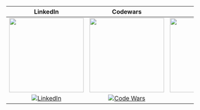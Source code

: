 | LinkedIn | Codewars | Steam |
| :--: | :--: | :--:  |
| <img src="https://github.com/eduardocamaratta/eduardocamaratta/assets/884110/acf6d12a-214e-4071-a46f-e65ace0ddda6" height="200px"/> | <img src="https://github.com/eduardocamaratta/eduardocamaratta/assets/884110/f4dd8cac-e06f-4c08-91ee-827940fdca43" height="200px"/> | <img src="https://github.com/eduardocamaratta/eduardocamaratta/assets/884110/b9871b8a-bc7e-4fbd-b803-89e2dcbda665" height="200px"/> |
| [![LinkedIn](https://img.shields.io/badge/-eduardocamaratta-0A66C2?style=plastic&logo=linkedin&logoColor=white&link=https://www.linkedin.com/in/eduardocamaratta)](https://www.linkedin.com/in/eduardocamaratta/) | [![Code Wars](https://www.codewars.com/users/eduardocamaratta/badges/small)](https://www.codewars.com/users/eduardocamaratta) | [![Steam](https://img.shields.io/badge/-eduardodc-black?style=flat&logo=steam&logoColor=white&link=https://steamcommunity.com/id/eduardodc)](https://steamcommunity.com/id/eduardodc) |
